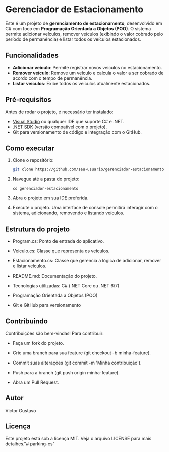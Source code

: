 # Gerenciador de Estacionamento

Este é um projeto de **gerenciamento de estacionamento**, desenvolvido em C# com foco em **Programação Orientada a Objetos (POO)**. O sistema permite adicionar veículos, remover veículos (exibindo o valor cobrado pelo período de permanência) e listar todos os veículos estacionados.

## Funcionalidades

- **Adicionar veículo**: Permite registrar novos veículos no estacionamento.
- **Remover veículo**: Remove um veículo e calcula o valor a ser cobrado de acordo com o tempo de permanência.
- **Listar veículos**: Exibe todos os veículos atualmente estacionados.

## Pré-requisitos

Antes de rodar o projeto, é necessário ter instalado:

- [Visual Studio](https://visualstudio.microsoft.com/) ou qualquer IDE que suporte C# e .NET.
- [.NET SDK](https://dotnet.microsoft.com/download) (versão compatível com o projeto).
- Git para versionamento de código e integração com o GitHub.

## Como executar

1. Clone o repositório:
   ```bash
   git clone https://github.com/seu-usuario/gerenciador-estacionamento.git
2. Navegue até a pasta do projeto:

    ```
    cd gerenciador-estacionamento
    ```
    
3. Abra o projeto em sua IDE preferida.

4. Execute o projeto. Uma interface de console permitirá interagir com o sistema, adicionando, removendo e listando veículos.

## Estrutura do projeto

- Program.cs: Ponto de entrada do aplicativo.

- Veiculo.cs: Classe que representa os veículos.

- Estacionamento.cs: Classe que gerencia a lógica de adicionar, remover e listar veículos.

- README.md: Documentação do projeto.

- Tecnologias utilizadas: C# (.NET Core ou .NET 6/7)

- Programação Orientada a Objetos (POO)

- Git e GitHub para versionamento

## Contribuindo

Contribuições são bem-vindas! Para contribuir:

- Faça um fork do projeto.

- Crie uma branch para sua feature (git checkout -b minha-feature).

- Commit suas alterações (git commit -m 'Minha contribuição').

- Push para a branch (git push origin minha-feature).

- Abra um Pull Request.

## Autor

Victor Gustavo

## Licença
Este projeto está sob a licença MIT. Veja o arquivo LICENSE para mais detalhes."# parking-cs" 
